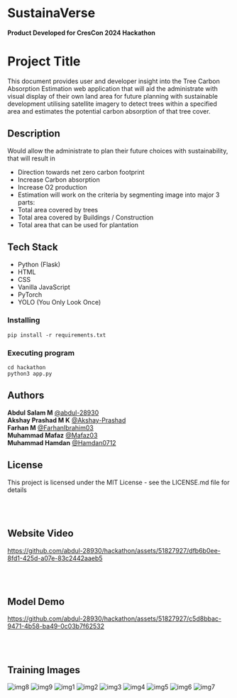 # SustainaVerse
**Product Developed for CresCon 2024 Hackathon** 

# Project Title

This document provides user and developer insight into the Tree Carbon Absorption Estimation 
web application that will aid the administrate with visual display of their own land area for future 
planning with sustainable development utilising satellite imagery to detect trees within a specified 
area and estimates the potential carbon absorption of that tree cover.

## Description

Would allow the administrate to plan their future choices with sustainability, that will result in 
- Direction towards net zero carbon footprint
- Increase Carbon absorption
- Increase O2 production
- Estimation will work on the criteria by segmenting image into major 3 parts:
- Total area covered by trees
- Total area covered by Buildings / Construction
- Total area that can be used for plantation

## Tech Stack

- Python (Flask)
- HTML
- CSS
- Vanilla JavaScript
- PyTorch
- YOLO (You Only Look Once)

### Installing

```
pip install -r requirements.txt
```

### Executing program

```
cd hackathon
python3 app.py
```

## Authors

**Abdul Salam M**
[@abdul-28930](https://github.com/abdul-28930)
<br>
**Akshay Prashad M K**
[@Akshay-Prashad](https://github.com/Akshay-Prashad)
<br>
**Farhan M**
[@FarhanIbrahim03](https://github.com/FarhanIbrahim03)
<br>
**Muhammad Mafaz**
[@Mafaz03](https://github.com/Mafaz03)
<br>
**Muhammad Hamdan**
[@Hamdan0712](https://github.com/Hamdan0712)
<br>

## License

This project is licensed under the MIT License - see the LICENSE.md file for details

<br>
<br>

## Website Video
https://github.com/abdul-28930/hackathon/assets/51827927/dfb6b0ee-8fd1-425d-a07e-83c2442aaeb5

<br>
<br>

## Model Demo
https://github.com/abdul-28930/hackathon/assets/51827927/c5d8bbac-9471-4b58-ba49-0c03b7f62532

<br>
<br>

## Training Images

![img8](https://github.com/abdul-28930/hackathon/assets/51827927/bb59abb0-15a4-4b20-96a1-58fd6ebfc437)
![img9](https://github.com/abdul-28930/hackathon/assets/51827927/6bbef1b7-9da2-4dcf-8151-d0fd8b051c07)
![img1](https://github.com/abdul-28930/hackathon/assets/51827927/a3609b00-4287-4e9c-b4ef-1c1d26ac3341)
![img2](https://github.com/abdul-28930/hackathon/assets/51827927/a3a97bd5-eccd-406e-a76d-c5cb73d008b2)
![img3](https://github.com/abdul-28930/hackathon/assets/51827927/74997ce4-395e-4bfe-807d-721493b388b4)
![img4](https://github.com/abdul-28930/hackathon/assets/51827927/9f5bf902-b443-47e9-a2ab-f54d67babb8e)
![img5](https://github.com/abdul-28930/hackathon/assets/51827927/3aa175e8-f6b7-45a2-9414-22c7549d38b7)
![img6](https://github.com/abdul-28930/hackathon/assets/51827927/20062dd0-ace3-4c2e-9738-8495875484ec)
![img7](https://github.com/abdul-28930/hackathon/assets/51827927/0d4579dc-3812-4269-b02c-c0a19ab37680)








